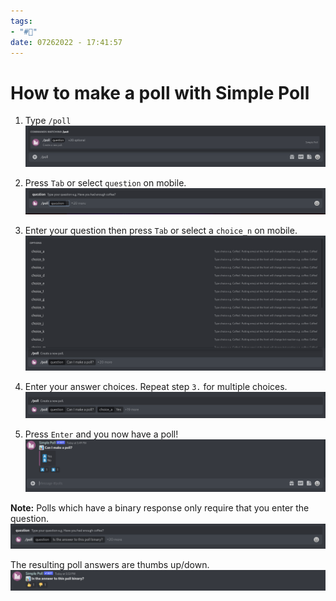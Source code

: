 ```yaml
---
tags:
- "#🌱️"
date: 07262022 - 17:41:57
---
```


# How to make a poll with Simple Poll

1. Type `/poll`
![](./img/simplePoll_00.png)

2. Press `Tab` or select `question` on mobile.
![](./img/simplePoll_01.png)

3. Enter your question then press `Tab` or select a `choice_n` on mobile.
![](./img/simplePoll_02.png)

4. Enter your answer choices. Repeat step `3.` for multiple choices.
![](./img/simplePoll_03.png)

5. Press `Enter` and you now have a poll!
![](./img/simplePoll_04.png)

**Note:** Polls which have a binary response only require that you enter the question. 
![](./img/simplePoll_05.png)

The resulting poll answers are thumbs up/down. 
![](./img/simplePoll_06.png)
